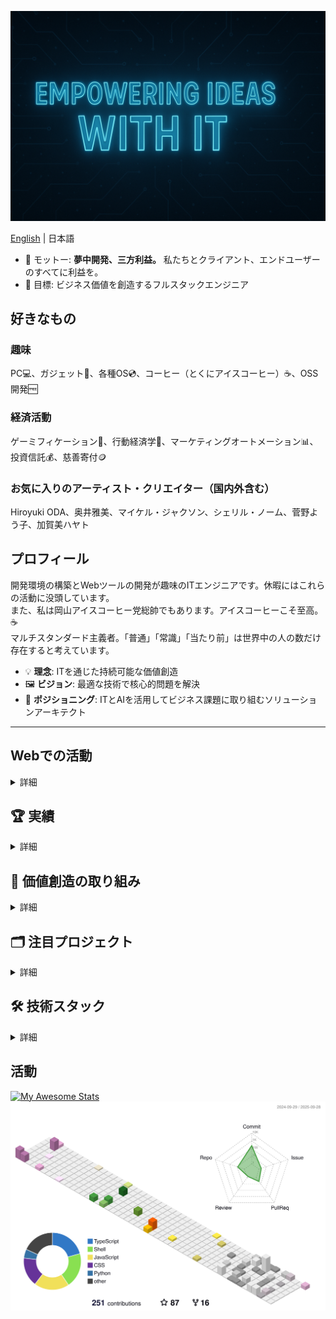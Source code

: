 <p align="center">
   <img src="img/file_00000000a50461f89b37e37cbbaed97a.png" width="600">
</p>

[English](README.md) | 日本語

- 🧩 モットー: **夢中開発、三方利益。** 私たちとクライアント、エンドユーザーのすべてに利益を。
- 🎯 目標: ビジネス価値を創造するフルスタックエンジニア

## 好きなもの
### 趣味
PC💻、ガジェット📱、各種OS💿、コーヒー（とくにアイスコーヒー）☕、OSS開発🆓

### 経済活動
ゲーミフィケーション👾、行動経済学🚶、マーケティングオートメーション📊、投資信託💰、慈善寄付🪙

### お気に入りのアーティスト・クリエイター（国内外含む）
Hiroyuki ODA、奥井雅美、マイケル・ジャクソン、シェリル・ノーム、菅野よう子、加賀美ハヤト

## プロフィール

開発環境の構築とWebツールの開発が趣味のITエンジニアです。休暇にはこれらの活動に没頭しています。  
また、私は岡山アイスコーヒー党総帥でもあります。アイスコーヒーこそ至高。☕️  
マルチスタンダード主義者。「普通」「常識」「当たり前」は世界中の人の数だけ存在すると考えています。

- 💡 **理念**: ITを通じた持続可能な価値創造
- 🖼️ **ビジョン**: 最適な技術で核心的問題を解決
- 📍 **ポジショニング**: ITとAIを活用してビジネス課題に取り組むソリューションアーキテクト

---

## Webでの活動

<details>
<summary>詳細</summary>

[![](https://img.shields.io/badge/-@hidao@freakmix.com-A1CA03?style=flat&logo=misskey&logoColor=white)](https://freakmix.com/@hidao) 
[![](https://img.shields.io/badge/-@hidao@social.vivaldi.net-3088D4.svg?logo=mastodon&style=flat)](https://social.vivaldi.net/@hidao)  
[![](https://img.shields.io/badge/-@hidao80-0A0A0A?style=flat&logo=devdotto&logoColor=white)](https://dev.to/hidao80) 
[![](https://img.shields.io/badge/-@hidao80-3EA8FF?style=flat&logo=zenn&logoColor=white)](https://zenn.dev/hidao) 
[![](https://img.shields.io/badge/-@hidao-55C500.svg?logo=qiita&style=flat)](https://qiita.com/hidao) 
[![](https://img.shields.io/badge/-@hidao80-339966.svg?logo=speakerdeck&style=flat)](https://speakerdeck.com/hidao80)  
[![wakatime](https://wakatime.com/badge/user/5ceb0e0c-cd5a-4f41-96f9-54eaef1b8d9a.svg)](https://wakatime.com/@5ceb0e0c-cd5a-4f41-96f9-54eaef1b8d9a) 
[![My Qiita posts](https://qiita-badge.apiapi.app/s/hidao/posts.svg)](http://qiita.com/hidao) 
[![My Qiita contributions](https://qiita-badge.apiapi.app/s/hidao/contributions.svg)](http://qiita.com/hidao)  
[![Zenn Articles](https://zenn-badge.nikaera.com/s/hidao/articles?style=flat)](https://zenn.dev/hidao/articles) 
[![Zenn Scraps](https://zenn-badge.nikaera.com/s/hidao/scraps?style=flat)](https://zenn.dev/hidao/scraps) 
[![Zenn Likes](https://zenn-badge.nikaera.com/s/hidao/likes?style=flat)](https://zenn.dev/hidao) 

</details>

## 🏆️ 実績

<details>
<summary>詳細</summary>

- 🔧 **拡張機能総インストール数**: 720+ *(VS Code, Chrome, Firefox)*
- 🤖 **GPTs制作**: 20+ *(社内業務効率化)*
- 📞 **社内電話着信のチャット通知システム構築** *(生産性向上)*

</details>

## 🚀 価値創造の取り組み

<details>
<summary>詳細</summary>

**機能拡張のインストール数**  
![](https://img.shields.io/visual-studio-marketplace/i/hidao80.embed-images-in-markdown?logo=visualstudiocode&label=VSCode%20installs&style=flat)
![](https://img.shields.io/amo/users/share-with-sharegpt?logo=firefoxbrowser&label=Firefox%20users&style=flat) 
![](https://img.shields.io/badge/Chrome-14%20installs-informational?logo=googlechrome&style=flat)  
*（Chromeエクステンションのインストール数はまだ自動更新されていません — Chrome Web Storeページでのみ表示）*  
**総インストール数:** 720+

### **クロスプラットフォーム開発の実績**
- オープンソースポートフォリオ: GitHubで[60以上の公開リポジトリ](https://github.com/hidao80?tab=repositories)
- クロスプラットフォーム開発:
  * UserScripts: [30以上の自動化ツール](https://github.com/hidao80/UserScript)
  * ブラウザ拡張機能: [Chrome Web Store](https://chromewebstore.google.com/detail/fast-logbook/ifmhhodbomecmgjdflojanlfipldlcbe?authuser=0&hl=ja) + [Firefox Add-ons](https://addons.mozilla.org/ja/firefox/addon/share-with-sharegpt/)（公開済み）
  * VS Code拡張機能: [Marketplace公開済み](https://marketplace.visualstudio.com/items?itemName=hidao80.embed-images-in-markdown)
  * デスクトップアプリケーション: [Electronベースアプリ](https://github.com/hidao80/TsumiQiita)
 
### **強み**
1. **単一リソースから多面的価値創造を最大化する戦略的思考**  
  ひとつの成果物からチュートリアル、詳細解説、設計メモを作成し、最小限の追加コストで異なる読者層にリーチ。
2. **ビジネス価値にフォーカスしたフルスタック開発**
  * インフラからUXまでのエンドツーエンドソリューションを提供
  * ビジネスプロセス自動化のため20以上のGPTsを作成
  * AIワークフロー統合を強化するMCPサーバーを開発
    - 例）[Claudeデスクトップアプリ向けメモリー拡張機能](https://github.com/hidao80/memory_mcp)
3. **AI駆動ビジネスプロセス最適化**
  * 生産性損失を削減する通話通知システムの自動化
  * Power AutomateによるFAX通知&フィルタリングフローの実装
  * Webページの競合分析とメールマーケティングのためのカスタムツール構築

</details>

## 🗂️ 注目プロジェクト

<details>
<summary>詳細</summary>

### 1. [ShigotoForm](https://github.com/hidao80/ShigotoForm)  
オフライン動作、IndexedDBストレージ、PDF出力機能を備えたPWAベースの履歴書ジェネレーター。シームレス&サーバレスな履歴書作成機能を提供。  
*技術スタック: PWA、Vite、IndexedDB、JavaScript、HTML/CSS*  
<img width="350" alt="Input Screen" title="Input Screen" src="https://github.com/user-attachments/assets/01a0c251-604e-4536-8c74-9b74bed8fff6">

### 2. [memory_mcp](https://github.com/hidao80/memory_mcp)  
LLM（Claude、Cursorエディター、GitHub Copilot Chatなど）と開発環境を橋渡しするMCPサーバー。シームレスなAIワークフロー統合と生産性向上を実現。  
*技術スタック: Node.js、Python、MCP、AI/LLM統合*

### 3. [embed-images-in-markdown](https://github.com/hidao80/embed-images-in-markdown)  
画像をMarkdownファイルに直接埋め込むことができるVS Code拡張機能。ドキュメント作成をより簡単でスマートに。  
*技術スタック: TypeScript、VS Code API、Markdown*  
<img width="350" alt="preview" title="preview" src="https://user-images.githubusercontent.com/8155294/219820928-a38088bd-a8f4-465e-9117-30a17216f3b3.gif">

</details>

## 🛠️ 技術スタック

<details>
<summary>詳細</summary>

### ⚡️ 現在使用中
- **フロントエンド**: JavaScript、HTML/CSS、jQuery、WebRTC API、Web Speech API、Geolocation API、Prompt API、Chrome拡張機能、Firefox拡張機能、VS Code拡張機能、Claudeデスクトップ拡張機能、UserScript、PWA、Bookmarklet
- **バックエンド**: PHP、Laravel、MySQL、PostgreSQL、SASS、Twig、Python
- **インフラ**: AWS、Azure、Linux、BSD、Windows Server、Apache、MariaDB、ssh、sendmail、Git、Subversion、Docker、Vagrant、Ansible、Mackerel
- **マーケティング**: WordPress、SEO、Google Ads、Facebook Ads、プレスリリース、リード生成サイトへの掲載、Google Analytics 4、Google Search Console、Google Tag Manager、構造化データ（schema）
- **AIツール**: GitHub Copilot Chat、ReCline-Legacy、Claude、ChatGPT、MS Copilot、M365 Copilot、Gemini、Grok、楽天AI、NotebookLM、DALL-E3、MCP Server、MCP設定ファイル、ローカルLLM AI（Ollama、LM Studio、GPT4ALL）
- **チャットツール**: Chatwork、Slack、LINE、Teams、Messenger、Discord、Matrix、Google Chat、Google Meet、Zoom、FaceTime
- **ナレッジベース**: esa.io、OneNote、Google Keep、Redmine Wiki、Zenn.dev、qiita.com 

### 📚️ 現在学習・練習中
- **モダンフロントエンド**: React + TypeScript + Vite、Vue.js、IndexedDB、Server-Sent Events（SSE）、WebSocket API、Web Push API、Notification API
- **モダンバックエンド**: FastAPI、FastMCP、GraphQL
- **AI開発**: Codex CLI、Claude Code、Gemini-cli、v0、CodeRabbit、CodeRabbit CLI、Replit、Serena、AGENT.md
- **AI統合**: MCPサーバー開発
- **資格**: IPA ITストラテジスト、データベーススペシャリスト、日商簿記3級
- **コンテンツ戦略**: 複数プラットフォームへの技術記事投稿
  * 例）技術記事は[Zenn](https://zenn.dev/hidao)、Tipsやポエムは[Qiita](https://qiita.com/hidao)、ITから外れたビジネスよりの話題や自分の考案したメソッドの解説は[はてなブログ](https://hidao.hatenablog.com/)

</details>

## 活動
[![My Awesome Stats](https://awesome-github-stats.azurewebsites.net/user-stats/hidao80?cardType=level&preferLogin=false)](https://git.io/awesome-stats-card)
![](./profile-3d-contrib/profile-south-season-animate.svg)






